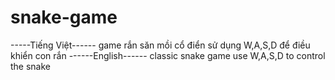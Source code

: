 # snake-game
-----Tiếng Việt------
game rắn săn mồi cổ điển 
sử dụng W,A,S,D để điều khiển con rắn 
------English------
classic snake game
use W,A,S,D to control the snake 
